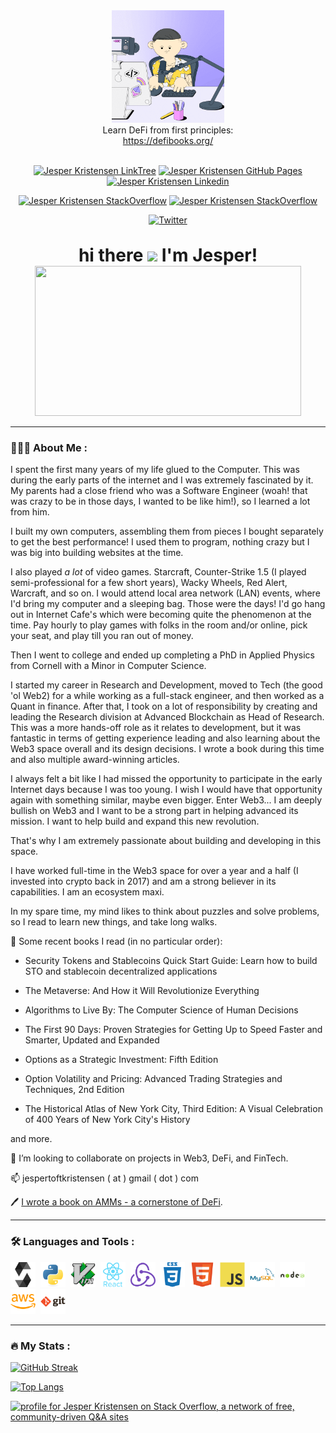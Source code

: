<div align="center">
  <img src="./deskhead.gif" width="180"/>
<div>
  
  <div>Learn DeFi from first principles:<br /><a href="https://defibooks.org/">https://defibooks.org/</a></div>  
  </div>
  <br />

[![Jesper Kristensen LinkTree](https://img.shields.io/badge/linktree-39E09B?style=for-the-badge&logo=linktree&logoColor=white)](https://linktr.ee/cryptojesperk)
  [![Jesper Kristensen GitHub Pages](https://img.shields.io/badge/GitHub%20Pages-222222?style=for-the-badge&logo=GitHub%20Pages&logoColor=white)](https://jesperkristensen58.github.io/)
  [![Jesper Kristensen Linkedin](https://img.shields.io/badge/LinkedIn-0077B5?style=for-the-badge&logo=linkedin&logoColor=white)](https://www.linkedin.com/in/jespertoftkristensen/)
<br>
  
[![Jesper Kristensen StackOverflow](https://img.shields.io/badge/StackOverflow-F48024?style=for-the-badge&logo=stackoverflow&logoColor=white)](https://stackoverflow.com/users/3462321/jesperk-eth)
[![Jesper Kristensen StackOverflow](https://img.shields.io/badge/YouTube-FF0000?style=for-the-badge&logo=youtube&logoColor=white)](https://www.youtube.com/channel/UCXMTxzESo0no8oHdMWQ-1lQ)
  
  <div style="margin-bottom:0px;margin-top:0px;margin:0px;padding:0px">
    
[![Twitter](https://img.shields.io/twitter/url/https/twitter.com/cloudposse.svg?style=social&label=Follow%20%40cryptojesperk)](https://twitter.com/cryptojesperk)
  
<img src="https://komarev.com/ghpvc/?username=jesperkristensen58&style=flat-square&color=blue" alt=""/>
  </div>

<h1 style="display:inline;">hi there </h1><img src="https://media3.giphy.com/media/v1.Y2lkPTc5MGI3NjExcWJtZHJhczRodXA1M2x3aGQ5bzNpZmhmaHlhdWJydGRjcnVpczMwYyZlcD12MV9pbnRlcm5hbF9naWZfYnlfaWQmY3Q9cw/hvRJCLFzcasrR4ia7z/giphy.gif" width="32" frameBorder="0" /><h1 style="display:inline;"> I'm Jesper!</h1>
  
</div>
<div align="center">
  <img src="https://media.giphy.com/media/dWesBcTLavkZuG35MI/giphy.gif" width="426" height="240"/>
</div>

---

### 👨‍💻👷 About Me :

I spent the first many years of my life glued to the Computer. This was during the early parts of the internet and I was extremely fascinated by it. My parents had a close friend who was a Software Engineer (woah! that was crazy to be in those days, I wanted to be like him!), so I learned a lot from him.

I built my own computers, assembling them from pieces I bought separately to get the best performance! I used them to program, nothing crazy but I was big into building websites at the time.

I also played *a lot* of video games. Starcraft, Counter-Strike 1.5 (I played semi-professional for a few short years), Wacky Wheels, Red Alert, Warcraft, and so on. I would attend local area network (LAN) events, where I'd bring my computer and a sleeping bag. Those were the days! I'd go hang out in Internet Cafe's which were becoming quite the phenomenon at the time. Pay hourly to play games with folks in the room and/or online, pick your seat, and play till you ran out of money.

Then I went to college and ended up completing a PhD in Applied Physics from Cornell with a Minor in Computer Science.

I started my career in Research and Development, moved to Tech (the good 'ol Web2) for a while working as a full-stack engineer, and then worked as a Quant in finance. After that, I took on a lot of responsibility by creating and leading the Research division at Advanced Blockchain as Head of Research. This was a more hands-off role as it relates to development, but it was fantastic in terms of getting experience leading and also learning about the Web3 space overall and its design decisions. I wrote a book during this time and also multiple award-winning articles.

I always felt a bit like I had missed the opportunity to participate in the early Internet days because I was too young. I wish I would have that opportunity again with something similar, maybe even bigger. Enter Web3... I am deeply bullish on Web3 and I want to be a strong part in helping advanced its mission. I want to help build and expand this new revolution.

That's why I am extremely passionate about building and developing in this space.

I have worked full-time in the Web3 space for over a year and a half (I invested into crypto back in 2017) and am a strong believer in its capabilities. I am an ecosystem maxi.

In my spare time, my mind likes to think about puzzles and solve problems, so I read to learn new things, and take long walks.

📖 Some recent books I read (in no particular order):

 - Security Tokens and Stablecoins Quick Start Guide: Learn how to build STO and stablecoin decentralized applications
 
 - The Metaverse: And How it Will Revolutionize Everything
 
 - Algorithms to Live By: The Computer Science of Human Decisions
 
 - The First 90 Days: Proven Strategies for Getting Up to Speed Faster and Smarter, Updated and Expanded

 - Options as a Strategic Investment: Fifth Edition
 
 - Option Volatility and Pricing: Advanced Trading Strategies and Techniques, 2nd Edition
 
 - The Historical Atlas of New York City, Third Edition: A Visual Celebration of 400 Years of New York City's History

and more.

👀 I’m looking to collaborate on projects in Web3, DeFi, and FinTech.

📫 jespertoftkristensen ( at ) gmail ( dot ) com

🖊 <a href="https://defibooks.org/">I wrote a book on AMMs - a cornerstone of DeFi</a>.

---

### :hammer_and_wrench: Languages and Tools :

<div>
  <img src="https://github.com/devicons/devicon/blob/master/icons/solidity/solidity-original.svg" title="Solidity" **alt="Solidity" width="40" height="40"/>&nbsp;
  <img src="https://github.com/devicons/devicon/blob/master/icons/python/python-original.svg" title="Python" **alt="Vim" width="40" height="40"/>&nbsp;
  <img src="https://github.com/devicons/devicon/blob/master/icons/vim/vim-original.svg" title="Vim" **alt="Vim" width="40" height="40"/>&nbsp;
  <img src="https://github.com/devicons/devicon/blob/master/icons/react/react-original-wordmark.svg" title="React" alt="React" width="40" height="40"/>&nbsp;
  <img src="https://github.com/devicons/devicon/blob/master/icons/redux/redux-original.svg" title="Redux" alt="Redux " width="40" height="40"/>&nbsp;
  <img src="https://github.com/devicons/devicon/blob/master/icons/css3/css3-plain-wordmark.svg"  title="CSS3" alt="CSS" width="40" height="40"/>&nbsp;
  <img src="https://github.com/devicons/devicon/blob/master/icons/html5/html5-original.svg" title="HTML5" alt="HTML" width="40" height="40"/>&nbsp;
  <img src="https://github.com/devicons/devicon/blob/master/icons/javascript/javascript-original.svg" title="JavaScript" alt="JavaScript" width="40" height="40"/>&nbsp;
  <img src="https://github.com/devicons/devicon/blob/master/icons/mysql/mysql-original-wordmark.svg" title="MySQL"  alt="MySQL" width="40" height="40"/>&nbsp;
  <img src="https://github.com/devicons/devicon/blob/master/icons/nodejs/nodejs-original-wordmark.svg" title="NodeJS" alt="NodeJS" width="40" height="40"/>&nbsp;
  <img src="https://github.com/devicons/devicon/blob/master/icons/amazonwebservices/amazonwebservices-plain-wordmark.svg" title="AWS" alt="AWS" width="40" height="40"/>&nbsp;
  <img src="https://github.com/devicons/devicon/blob/master/icons/git/git-original-wordmark.svg" title="Git" **alt="Git" width="40" height="40"/>
</div>

---

### :fire: My Stats :

[![GitHub Streak](http://github-readme-streak-stats.herokuapp.com?user=jesperkristensen58&theme=dark&background=000000)](https://git.io/streak-stats)

[![Top Langs](https://github-readme-stats.vercel.app/api/top-langs/?username=jesperkristensen58&layout=compact&theme=vision-friendly-dark)](https://github.com/anuraghazra/github-readme-stats)

<a href="https://stackoverflow.com/users/3462321/jesperk-eth"><img src="https://stackoverflow.com/users/flair/3462321.png" width="208" height="58" alt="profile for Jesper Kristensen on Stack Overflow, a network of free, community-driven Q&amp;A sites" title="profile for Jesper Kristensen on Stack Overflow, a network of free, community-driven Q&amp;A sites" /></a>
  
